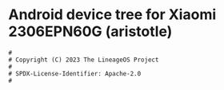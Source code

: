 # Android device tree for Xiaomi 2306EPN60G (aristotle)

```
#
# Copyright (C) 2023 The LineageOS Project
#
# SPDX-License-Identifier: Apache-2.0
#
```
